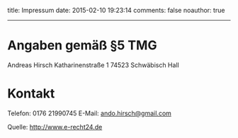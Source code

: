 title: Impressum
date: 2015-02-10 19:23:14
comments: false
noauthor: true

---

# Angaben gemäß §5 TMG

Andreas Hirsch
Katharinenstraße 1
74523 Schwäbisch Hall

# Kontakt

Telefon: 0176 21990745
E-Mail: ando.hirsch@gmail.com

Quelle: http://www.e-recht24.de
